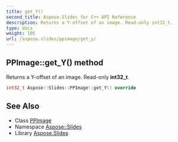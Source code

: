 ```yaml
---
title: get_Y()
second_title: Aspose.Slides for C++ API Reference
description: Returns a Y-offset of an image. Read-only int32_t.
type: docs
weight: 105
url: /aspose.slides/ppimage/get_y/
---
```

## PPImage::get_Y() method


Returns a Y-offset of an image. Read-only **int32_t**.

```cpp
int32_t Aspose::Slides::PPImage::get_Y() override
```

## See Also

* Class [PPImage](../)
* Namespace [Aspose::Slides](../../)
* Library [Aspose.Slides](../../../)